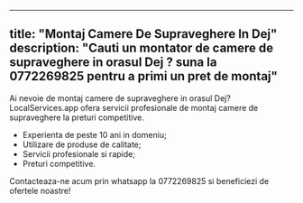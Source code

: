 
---
title: "Montaj Camere De Supraveghere In Dej"
description: "Cauti un montator de camere de supraveghere in orasul Dej ? suna la 0772269825 pentru a primi un pret de montaj"
---


Ai nevoie de montaj camere de supraveghere in orasul Dej? LocalServices.app ofera servicii profesionale de montaj camere de supraveghere la preturi competitive. 

- Experienta de peste 10 ani in domeniu;
- Utilizare de produse de calitate;
- Servicii profesionale si rapide;
- Preturi competitive.

Contacteaza-ne acum prin whatsapp la 0772269825 si beneficiezi de ofertele noastre!
